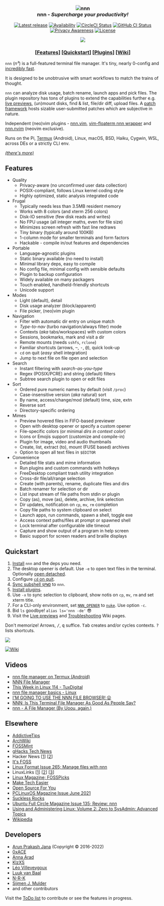 <h3 align="center"><img src="misc/logo/logo-128x128.png" alt="nnn"><br>nnn - <i>Supercharge your productivity!</i></h3>

<p align="center">
<a href="https://github.com/jarun/nnn/releases/latest"><img src="https://img.shields.io/github/release/jarun/nnn.svg?maxAge=600&label=rel" alt="Latest release" /></a>
<a href="https://repology.org/project/nnn/versions"><img src="https://repology.org/badge/tiny-repos/nnn.svg?header=repos" alt="Availability"></a>
<a href="https://circleci.com/gh/jarun/workflows/nnn"><img src="https://img.shields.io/circleci/project/github/jarun/nnn.svg?label=circle%20ci" alt="CircleCI Status" /></a>
<a href="https://github.com/jarun/nnn/actions"><img src="https://github.com/jarun/nnn/workflows/ci/badge.svg?branch=master" alt="GitHub CI Status" /></a>
<a href="https://en.wikipedia.org/wiki/Privacy-invasive_software"><img src="https://img.shields.io/badge/privacy-✓-crimson?maxAge=2592000" alt="Privacy Awareness" /></a>
<a href="https://github.com/jarun/nnn/blob/master/LICENSE"><img src="https://img.shields.io/badge/©-BSD%202--Clause-important.svg?maxAge=2592000" alt="License" /></a>
</p>

<p align="center"><a href="http://i.imgur.com/kOld6HT.gif"><img src="https://i.imgur.com/NUsSA2u.jpg"></a></p>

<h3 align="center">[<a
href="https://github.com/jarun/nnn#features">Features</a>] [<a
href="https://github.com/jarun/nnn#quickstart">Quickstart</a>] [<a
href="https://github.com/jarun/nnn/tree/master/plugins#nnn-plugins">Plugins</a>] [<a
href="https://github.com/jarun/nnn/wiki">Wiki</a>]</h3>

`nnn` (_n³_) is a full-featured terminal file manager. It's tiny, nearly 0-config and [incredibly fast](https://github.com/jarun/nnn/wiki/Performance).

It is designed to be unobtrusive with smart workflows to match the trains of thought.

`nnn` can analyze disk usage, batch rename, launch apps and pick files. The plugin repository has tons of plugins to extend the capabilities further e.g. [live previews](https://github.com/jarun/nnn/wiki/Live-previews), (un)mount disks, find & list, file/dir diff, upload files. A [patch framework](https://github.com/jarun/nnn/tree/master/patches) hosts sizable user-submitted patches which are subjective in nature.

Independent (neo)vim plugins - [nnn.vim](https://github.com/mcchrish/nnn.vim), [vim-floaterm nnn wrapper](https://github.com/voldikss/vim-floaterm#nnn) and [nnn.nvim](https://github.com/luukvbaal/nnn.nvim) (neovim exclusive).

Runs on the Pi, [Termux](https://www.youtube.com/embed/AbaauM7gUJw) (Android), Linux, macOS, BSD, Haiku, Cygwin, WSL, across DEs or a strictly CLI env.

[_(there's more)_](https://github.com/jarun/nnn/wiki/Basic-use-cases#the_nnn-magic)

## Features

- Quality
  - Privacy-aware (no unconfirmed user data collection)
  - POSIX-compliant, follows Linux kernel coding style
  - Highly optimized, static analysis integrated code
- Frugal
  - Typically needs less than 3.5MB resident memory
  - Works with 8 colors (and xterm 256 colors)
  - Disk-IO sensitive (few disk reads and writes)
  - No FPU usage (all integer maths, even for file size)
  - Minimizes screen refresh with fast line redraws
  - Tiny binary (typically around 100KB)
  - 1-column mode for smaller terminals and form factors
  - Hackable - compile in/out features and dependencies
- Portable
  - Language-agnostic plugins
  - Static binary available (no need to install)
  - Minimal library deps, easy to compile
  - No config file, minimal config with sensible defaults
  - Plugin to backup configuration
  - Widely available on many packagers
  - Touch enabled, handheld-friendly shortcuts
  - Unicode support
- Modes
  - Light (default), detail
  - Disk usage analyzer (block/apparent)
  - File picker, (neo)vim plugin
- Navigation
  - Filter with automatic dir entry on unique match
  - *Type-to-nav* (turbo navigation/always filter) mode
  - Contexts (_aka_ tabs/workspaces) with custom colors
  - Sessions, bookmarks, mark and visit a dir
  - Remote mounts (needs `sshfs`, `rclone`)
  - Familiar shortcuts (arrows, <kbd>~</kbd>, <kbd>-</kbd>, <kbd>@</kbd>), quick look-up
  - `cd` on quit (*easy* shell integration)
  - Jump to next file on file open and selection
- Search
  - Instant filtering with *search-as-you-type*
  - Regex (POSIX/PCRE) and string (default) filters
  - Subtree search plugin to open or edit files
- Sort
  - Ordered pure numeric names by default (visit `/proc`)
  - Case-insensitive version (_aka_ natural) sort
  - By name, access/change/mod (default) time, size, extn
  - Reverse sort
  - Directory-specific ordering
- Mimes
  - Preview hovered files in FIFO-based previewer
  - Open with desktop opener or specify a custom opener
  - File-specific colors (or minimal _dirs in context color_)
  - Icons or Emojis support (customize and compile-in)
  - Plugin for image, video and audio thumbnails
  - Create, list, extract (to), mount (FUSE based) archives
  - Option to open all text files in `$EDITOR`
- Convenience
  - Detailed file stats and mime information
  - Run plugins and custom commands with hotkeys
  - FreeDesktop compliant trash utility integration
  - Cross-dir file/all/range selection
  - Create (with parents), rename, duplicate files and dirs
  - Batch renamer for selection or dir
  - List input stream of file paths from stdin or plugin
  - Copy (as), move (as), delete, archive, link selection
  - Dir updates, notification on `cp`, `mv`, `rm` completion
  - Copy file paths to system clipboard on select
  - Launch apps, run commands, spawn a shell, toggle exe
  - Access context paths/files at prompt or spawned shell
  - Lock terminal after configurable idle timeout
  - Capture and show output of a program in help screen
  - Basic support for screen readers and braille displays

## Quickstart

1. [Install](https://github.com/jarun/nnn/wiki/Usage) `nnn` and the deps you need.
2. The desktop opener is default. Use `-e` to open text files in the terminal. Optionally [open detached](https://github.com/jarun/nnn/wiki/Basic-use-cases#detached-text).
3. Configure [`cd` on quit](https://github.com/jarun/nnn/wiki/Basic-use-cases#configure-cd-on-quit).
4. [Sync subshell `$PWD`](https://github.com/jarun/nnn/wiki/Basic-use-cases#sync-subshell-pwd) to `nnn`.
5. [Install plugins](https://github.com/jarun/nnn/tree/master/plugins#installation).
6. Use `-x` to sync selection to clipboard, show notis on `cp`, `mv`, `rm` and set xterm title.
7. For a CLI-only environment, set [`NNN_OPENER`](https://github.com/jarun/nnn/wiki/Usage#configuration) to [`nuke`](https://github.com/jarun/nnn/blob/master/plugins/nuke). Use option `-c`.
8. Bid `ls` goodbye! `alias ls='nnn -de'` :sunglasses:
9. Visit the [Live previews](https://github.com/jarun/nnn/wiki/Live-previews) and [Troubleshooting](https://github.com/jarun/nnn/wiki/Troubleshooting) Wiki pages.

Don't memorize! Arrows, <kbd>/</kbd>, <kbd>q</kbd> suffice. <kbd>Tab</kbd> creates and/or cycles contexts. <kbd>?</kbd> lists shortcuts.

[![](https://i.imgur.com/TN3xYQz.jpg)](https://www.youtube.com/embed/-knZwdd1ScU)

[![Wiki](https://img.shields.io/badge/RTFM-nnn%20Wiki-important?maxAge=2592000)](https://github.com/jarun/nnn/wiki)

## Videos

- [nnn file manager on Termux (Android)](https://www.youtube.com/embed/AbaauM7gUJw)
- [NNN File Manager](https://www.youtube.com/embed/1QXU4XSqXNo)
- [This Week in Linux 114 - TuxDigital](https://www.youtube.com/watch?v=5W9ja0DQjSY&t=2059s)
- [nnn file manager basics - Linux](https://www.youtube.com/embed/il2Fm-KJJfM)
- [I'M GOING TO USE THE NNN FILE BROWSER! 😮](https://www.youtube.com/embed/U2n5aGqou9E)
- [NNN: Is This Terminal File Manager As Good As People Say?](https://www.youtube.com/embed/KuJHo-aO_FA)
- [nnn - A File Manager (By Uoou, again.)](https://www.youtube.com/embed/cnzuzcCPYsk)

## Elsewhere

- [AddictiveTips](https://www.addictivetips.com/ubuntu-linux-tips/navigate-linux-filesystem/)
- [ArchWiki](https://wiki.archlinux.org/index.php/Nnn)
- [FOSSMint](https://www.fossmint.com/nnn-linux-terminal-file-browser/)
- [gHacks Tech News](https://www.ghacks.net/2019/11/01/nnn-is-an-excellent-command-line-based-file-manager-for-linux-macos-and-bsds/)
- Hacker News [[1](https://news.ycombinator.com/item?id=18520898)] [[2](https://news.ycombinator.com/item?id=19850656)]
- [It's FOSS](https://itsfoss.com/nnn-file-browser-linux/)
- [Linux Format Issue 265; Manage files with nnn](https://linuxformat.com/archives?issue=265)
- LinuxLinks [[1](https://www.linuxlinks.com/nnn-fast-and-flexible-file-manager/)] [[2](https://www.linuxlinks.com/bestconsolefilemanagers/)] [[3](https://www.linuxlinks.com/excellent-system-tools-nnn-portable-terminal-file-manager/)]
- [Linux Magazine; FOSSPicks](https://www.linux-magazine.com/Issues/2017/205/FOSSPicks/(offset)/15)
- [Make Tech Easier](https://www.maketecheasier.com/nnn-file-manager-terminal/)
- [Open Source For You](https://www.opensourceforu.com/2019/12/nnn-this-feature-rich-terminal-file-manager-will-enhance-your-productivity/)
- [PCLinuxOS Magazine Issue June 2021](https://pclosmag.com/html/Issues/202106/page08.html)
- [Suckless Rocks](https://suckless.org/rocks/)
- [Ubuntu Full Circle Magazine Issue 135; Review: nnn](https://fullcirclemagazine.org/issue-135/)
- [Using and Administering Linux: Volume 2: Zero to SysAdmin: Advanced Topics](https://books.google.com/books?id=MqjDDwAAQBAJ&pg=PA32)
- [Wikipedia](https://en.wikipedia.org/wiki/Nnn_(file_manager))

## Developers

- [Arun Prakash Jana](https://github.com/jarun) (Copyright © 2016-2022)
- [0xACE](https://github.com/0xACE)
- [Anna Arad](https://github.com/annagrram)
- [KlzXS](https://github.com/KlzXS)
- [Léo Villeveygoux](https://github.com/leovilok)
- [Luuk van Baal](https://github.com/luukvbaal)
- [N-R-K](https://github.com/N-R-K)
- [Sijmen J. Mulder](https://github.com/sjmulder)
- and other contributors

Visit the [ToDo list](https://github.com/jarun/nnn/issues/1348) to contribute or see the features in progress.
